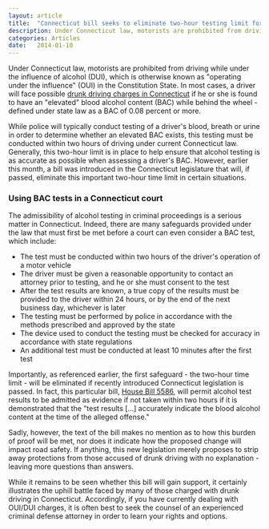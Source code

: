 ```yaml
---
layout: article
title:  "Connecticut bill seeks to eliminate two-hour testing limit for DUIs"
description: Under Connecticut law, motorists are prohibited from driving while under the influence of alcohol (DUI), which is otherwise known as "operating under the influence" (OUI) in the Constitution State. In most cases, a driver will face possible drunk driving charges in Connecticut if he or she is found to have an "elevated" blood alcohol content (BAC) while behind the wheel - defined under state law as a BAC of 0.08 percent or more.
categories: Articles 
date:   2014-01-10
---
```



<p>Under Connecticut law, motorists are prohibited from driving while under the influence of alcohol (DUI), which is otherwise known as "operating under the influence" (OUI) in the Constitution State. In most cases, a driver will face possible
<a href="/DUI-DWI/What-to-Do-if-You-Are-Arrested-for-Drinking-and-Driving.shtml">drunk driving charges in Connecticut</a> if he or she is found to have an "elevated" blood alcohol content (BAC) while behind the wheel - defined under state law as a BAC of 0.08 percent or more.
</p>
<p>While police will typically conduct testing of a driver's blood, breath or urine in order to determine whether an elevated BAC exists, this testing must be conducted within two hours of driving under current Connecticut law. Generally, this two-hour limit is in place to help ensure that alcohol testing is as accurate as possible when assessing a driver's BAC. However, earlier this month, a bill was introduced in the Connecticut legislature that will, if passed, eliminate this important two-hour time limit in certain situations.</p>
<h3>
<strong>Using BAC tests in a Connecticut court</strong>
</h3>
<p>The admissibility of alcohol testing in criminal proceedings is a serious matter in Connecticut. Indeed, there are many safeguards provided under the law that must first be met before a court can even consider a BAC test, which include:</p>
<ul><li>The test must be conducted within two hours of the driver's operation of a motor vehicle </li><li>The driver must be given a reasonable opportunity to contact an attorney prior to testing, and he or she must consent to the test</li><li>After the test results are known, a true copy of the results must be provided to the driver within 24 hours, or by the end of the next business day, whichever is later</li><li>The testing must be performed by police in accordance with the methods prescribed and approved by the state</li><li>The device used to conduct the testing must be checked for accuracy in accordance with state regulations</li><li>An additional test must be conducted at least 10 minutes after the first test</li></ul>
<p>Importantly, as referenced earlier, the first safeguard - the two-hour time limit - will be eliminated if recently introduced Connecticut legislation is passed. In fact, this particular bill,
<a href="http://www.cga.ct.gov/2014/TOB/H/2014HB-05586-R00-HB.htm" target="_blank">House Bill 5586</a>, will permit alcohol test results to be admitted as evidence if not taken within two hours if it is demonstrated that the "test results [...] accurately indicate the blood alcohol content at the time of the alleged offense."
</p>
<p>Sadly, however, the text of the bill makes no mention as to how this burden of proof will be met, nor does it indicate how the proposed change will impact road safety. If anything, this new legislation merely proposes to strip away protections from those accused of drunk driving with no explanation - leaving more questions than answers.</p>
<p>While it remains to be seen whether this bill will gain support, it certainly illustrates the uphill battle faced by many of those charged with drunk driving in Connecticut. Accordingly, if you have currently dealing with OUI/DUI charges, it is often best to seek the counsel of an experienced criminal defense attorney in order to learn your rights and options.</p>